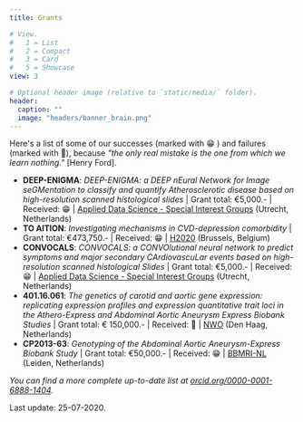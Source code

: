 ```yaml
---
title: Grants

# View.
#   1 = List
#   2 = Compact
#   3 = Card
#   5 = Showcase
view: 3

# Optional header image (relative to `static/media/` folder).
header:
  caption: ""
  image: "headers/banner_brain.png"
---
```


Here's a list of some of our successes (marked with 😁 ) and failures (marked with :see_no_evil:), because *"the only real mistake is the one from which we learn nothing."* [Henry Ford].

* **DEEP-ENIGMA**: *DEEP-ENIGMA: a DEEP nEural Network for Image seGMentation to classify and quantify Atherosclerotic disease based on high-resolution scanned histological slides* | Grant total: €5,000.- | Received: 😁 | [Applied Data Science - Special Interest Groups](https://www.uu.nl/en/research/applied-data-science/research/research-grants) (Utrecht, Netherlands)
* **TO AITION**: *Investigating mechanisms in CVD-depression comorbidity* | Grant total: €473,750.- | Received: 😁 | [H2020](https://cordis.europa.eu/project/id/848146) (Brussels, Belgium)
* **CONVOCALS**: *CONVOCALS: a CONVOlutional neural network to predict symptoms and major secondary CArdiovascuLar events based on high-resolution scanned histological Slides* | Grant total: €5,000.- | Received: 😁 | [Applied Data Science - Special Interest Groups](https://www.uu.nl/en/research/applied-data-science/research/research-grants) (Utrecht, Netherlands)
* **401.16.061**: *The genetics of carotid and aortic gene expression: replicating expression profiles and expression quantitative trait loci in the Athero-Express and Abdominal Aortic Aneurysm Express Biobank Studies* | Grant total: € 150,000.- | Received: :see_no_evil: | [NWO](https://www.nwo.nl/financiering/onze-financieringsinstrumenten/magw/replicatiestudies/replicatiestudies.html) (Den Haag, Netherlands)
* **CP2013-63**: *Genotyping of the Abdominal Aortic Aneurysm-Express Biobank Study* | Grant total: €50,000.- | Received: 😁 | [BBMRI-NL](http://www.bbmri.nl) (Leiden, Netherlands)

*You can find a more complete up-to-date list at [orcid.org/0000-0001-6888-1404](http://orcid.org/0000-0001-6888-1404).*

Last update: 25-07-2020.

